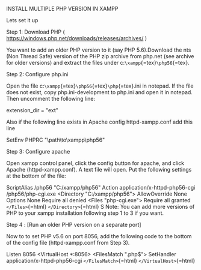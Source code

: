 INSTALL MULTIPLE PHP VERSION IN XAMPP

Lets set it up

Step 1: Download PHP (
https://windows.php.net/downloads/releases/archives/ )

You want to add an older PHP version to it (say PHP 5.6).Download the
nts (Non Thread Safe) version of the PHP zip archive from php.net (see
archive for older versions) and extract the files under
c:`\xampp`{=tex}`\php56`{=tex}.

Step 2: Configure php.ini

Open the file c:`\xampp`{=tex}`\php56`{=tex}`\php`{=tex}.ini in notepad.
If the file does not exist, copy php.ini-development to php.ini and open
it in notepad. Then uncomment the following line:

extension_dir = "ext"

Also if the following line exists in Apache config httpd-xampp.conf add
this line

SetEnv PHPRC "\\path\\to\\xampp\\php56"

Step 3: Configure apache

Open xampp control panel, click the config button for apache, and click
Apache (httpd-xampp.conf). A text file will open. Put the following
settings at the bottom of the file:

ScriptAlias /php56 "C:/xampp/php56" Action application/x-httpd-php56-cgi
/php56/php-cgi.exe \<Directory "C:/xampp/php56"\> AllowOverride None
Options None Require all denied \<Files "php-cgi.exe"\> Require all
granted `</Files>`{=html} `</Directory>`{=html} S Note: You can add more
versions of PHP to your xampp installation following step 1 to 3 if you
want.

Step 4 : \[Run an older PHP version on a separate port\]

Now to to set PHP v5.6 on port 8056, add the following code to the
bottom of the config file (httpd-xampp.conf from Step 3).

Listen 8056 \<VirtualHost \*:8056\> \<FilesMatch ".php\$"\> SetHandler
application/x-httpd-php56-cgi `</FilesMatch>`{=html}
`</VirtualHost>`{=html}
